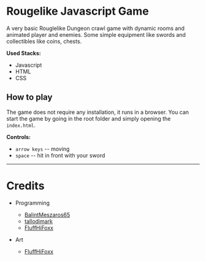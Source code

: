 # Rougelike Javascript Game

A very basic Rouglelike Dungeon crawl game with dynamic rooms and animated player and enemies.
Some simple equipment like swords and collectibles like coins, chests.

**Used Stacks:**
 - Javascript
 - HTML
 - CSS

## How to play
The game does not require any installation, it runs in a browser.
You can start the game by going in the root folder and simply opening the `index.html`.

**Controls:**
- `arrow keys` -- moving
- `space` -- hit in front with your sword

---
# Credits

- Programming
  - [BalintMeszaros65](https://github.com/BalintMeszaros65)
  - [tallodimark](https://github.com/tallodimark)
  - [FluffHiFoxx](https://github.com/FluffHiFoxx)
 
- Art
  - [FluffHiFoxx](https://github.com/FluffHiFoxx)

